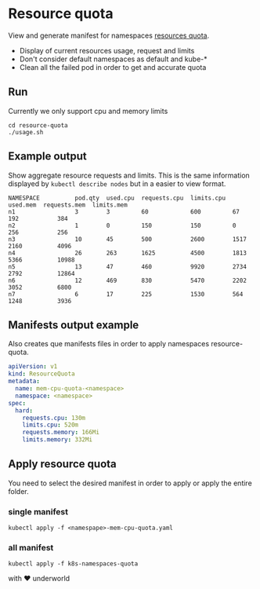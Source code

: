 # Resource quota

View and generate manifest for namespaces [resources quota](https://v1-16.docs.kubernetes.io/docs/tasks/administer-cluster/manage-resources/quota-memory-cpu-namespace/).

* Display of current resources usage, request and limits
* Don't consider default namespaces as default and kube-*
* Clean all the failed pod in order to get and accurate quota

## Run

Currently we only support cpu and memory limits

```
cd resource-quota
./usage.sh
```

## Example output

Show aggregate resource requests and limits. This is the same information
displayed by `kubectl describe nodes` but in a easier to view format.

```console
NAMESPACE          pod.qty  used.cpu  requests.cpu  limits.cpu  used.mem  requests.mem  limits.mem
n1                 3        3         60            600         67        192           384
n2                 1        0         150           150         0         256           256
n3                 10       45        500           2600        1517      2160          4096
n4                 26       263       1625          4500        1813      5366          10988
n5                 13       47        460           9920        2734      2792          12864
n6                 12       469       830           5470        2202      3052          6800
n7                 6        17        225           1530        564       1248          3936
```

## Manifests output example
Also creates que manifests files in order to apply namespaces resource-quota.

```yaml
apiVersion: v1
kind: ResourceQuota
metadata:
  name: mem-cpu-quota-<namespace>
  namespace: <namespace>
spec:
  hard:
    requests.cpu: 130m
    limits.cpu: 520m
    requests.memory: 166Mi
    limits.memory: 332Mi
```

## Apply resource quota
You need to select the desired manifest in order to apply or apply the entire folder.

### single manifest
```
kubectl apply -f <namespape>-mem-cpu-quota.yaml
```

### all manifest
```
kubectl apply -f k8s-namespaces-quota
```

with :heart: underworld